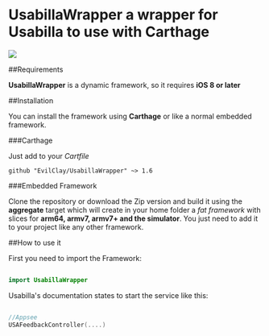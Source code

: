 # UsabillaWrapper a wrapper for Usabilla to use with Carthage

[![](https://img.shields.io/badge/carthage-compatible-brightgreen.svg)](https://github.com/Carthage/Carthage)

##Requirements

**UsabillaWrapper** is a dynamic framework, so it requires **iOS 8 or later**

##Installation

You can install the framework using **Carthage** or like a normal embedded framework.

###Carthage

Just add to your *Cartfile*

```
github "EvilClay/UsabillaWrapper" ~> 1.6

```

###Embedded Framework

Clone the repository or download the Zip version and build it using the **aggregate** target which will create in your home folder a *fat framework* with slices for **arm64, armv7, armv7+ and the simulator**. You just need to add it to your project like any other framework.

##How to use it

First you need to import the Framework:

```swift

import UsabillaWrapper

```
Usabilla's documentation states to start the service like this:

```swift

//Appsee
USAFeedbackController(....)

```